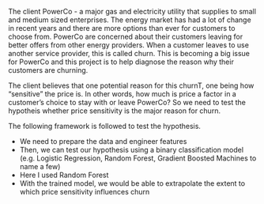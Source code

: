 The client PowerCo - a major gas and electricity utility that supplies to small and medium sized enterprises.
The energy market has had a lot of change in recent years and there are more options than ever for customers to choose from.
PowerCo are concerned about their customers leaving for better offers from other energy providers. When a customer leaves to use another service provider, this is called churn.
This is becoming a big issue for PowerCo and this project is  to help diagnose the reason why their customers are churning.

The client believes that one potential reason for this churnT, one being how “sensitive” the price is. In other words, how much is price a factor in a customer’s choice to stay with or leave PowerCo?
So we need to test the hypotheis whether price sensitivity is the major reason for churn.

The following framework is followed to test the hypothesis.
- We need to prepare the data and engineer features 
- Then, we can test our hypothesis using a binary classification model (e.g. Logistic Regression, Random Forest, Gradient Boosted Machines to name a few)
- Here I used Random Forest 
- With the trained model, we would be able to extrapolate the extent to which price sensitivity influences churn
